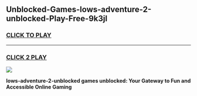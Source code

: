 
## Unblocked-Games-lows-adventure-2-unblocked-Play-Free-9k3jl
<h3>
<a href="https://premium76.site?title=lows-adventure-2-unblocked&ref=12A">CLICK TO PLAY</a></h3>
<hr>

<h3>
<a href="https://premium76.site?title=lows-adventure-2-unblocked&ref=12A">CLICK 2 PLAY</a>
  
</h3>

<a href="https://premium76.site?title=lows-adventure-2-unblocked&ref=12A"><img src="https://clearcache.store/games.png"></a>


**lows-adventure-2-unblocked games unblocked: Your Gateway to Fun and Accessible Online Gaming**
